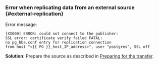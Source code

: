 ### Error when replicating data from an external source {#external-replication}

Error message:

```text
[XX000] ERROR: could not connect to the publisher:
SSL error: certificate verify failed FATAL:
no pg_hba.conf entry for replication connection
from host "<{{ PG }}_host_IP_address>", user "postgres", SSL off
```

**Solution:** Prepare the source as described in [Preparing for the transfer](../../../../data-transfer/operations/prepare.md#source-pg).
